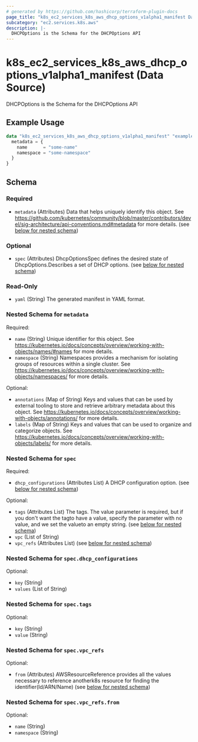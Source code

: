 ```yaml
---
# generated by https://github.com/hashicorp/terraform-plugin-docs
page_title: "k8s_ec2_services_k8s_aws_dhcp_options_v1alpha1_manifest Data Source - terraform-provider-k8s"
subcategory: "ec2.services.k8s.aws"
description: |-
  DHCPOptions is the Schema for the DHCPOptions API
---
```


# k8s_ec2_services_k8s_aws_dhcp_options_v1alpha1_manifest (Data Source)

DHCPOptions is the Schema for the DHCPOptions API

## Example Usage

```terraform
data "k8s_ec2_services_k8s_aws_dhcp_options_v1alpha1_manifest" "example" {
  metadata = {
    name      = "some-name"
    namespace = "some-namespace"
  }
}
```

<!-- schema generated by tfplugindocs -->
## Schema

### Required

- `metadata` (Attributes) Data that helps uniquely identify this object. See https://github.com/kubernetes/community/blob/master/contributors/devel/sig-architecture/api-conventions.md#metadata for more details. (see [below for nested schema](#nestedatt--metadata))

### Optional

- `spec` (Attributes) DhcpOptionsSpec defines the desired state of DhcpOptions.Describes a set of DHCP options. (see [below for nested schema](#nestedatt--spec))

### Read-Only

- `yaml` (String) The generated manifest in YAML format.

<a id="nestedatt--metadata"></a>
### Nested Schema for `metadata`

Required:

- `name` (String) Unique identifier for this object. See https://kubernetes.io/docs/concepts/overview/working-with-objects/names/#names for more details.
- `namespace` (String) Namespaces provides a mechanism for isolating groups of resources within a single cluster. See https://kubernetes.io/docs/concepts/overview/working-with-objects/namespaces/ for more details.

Optional:

- `annotations` (Map of String) Keys and values that can be used by external tooling to store and retrieve arbitrary metadata about this object. See https://kubernetes.io/docs/concepts/overview/working-with-objects/annotations/ for more details.
- `labels` (Map of String) Keys and values that can be used to organize and categorize objects. See https://kubernetes.io/docs/concepts/overview/working-with-objects/labels/ for more details.


<a id="nestedatt--spec"></a>
### Nested Schema for `spec`

Required:

- `dhcp_configurations` (Attributes List) A DHCP configuration option. (see [below for nested schema](#nestedatt--spec--dhcp_configurations))

Optional:

- `tags` (Attributes List) The tags. The value parameter is required, but if you don't want the tagto have a value, specify the parameter with no value, and we set the valueto an empty string. (see [below for nested schema](#nestedatt--spec--tags))
- `vpc` (List of String)
- `vpc_refs` (Attributes List) (see [below for nested schema](#nestedatt--spec--vpc_refs))

<a id="nestedatt--spec--dhcp_configurations"></a>
### Nested Schema for `spec.dhcp_configurations`

Optional:

- `key` (String)
- `values` (List of String)


<a id="nestedatt--spec--tags"></a>
### Nested Schema for `spec.tags`

Optional:

- `key` (String)
- `value` (String)


<a id="nestedatt--spec--vpc_refs"></a>
### Nested Schema for `spec.vpc_refs`

Optional:

- `from` (Attributes) AWSResourceReference provides all the values necessary to reference anotherk8s resource for finding the identifier(Id/ARN/Name) (see [below for nested schema](#nestedatt--spec--vpc_refs--from))

<a id="nestedatt--spec--vpc_refs--from"></a>
### Nested Schema for `spec.vpc_refs.from`

Optional:

- `name` (String)
- `namespace` (String)
